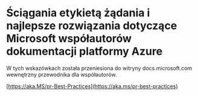 # <a name="pull-request-etiquette-and-best-practices-for-microsoft-contributors-to-azure-documentation"></a>Ściągania etykietą żądania i najlepsze rozwiązania dotyczące Microsoft współautorów dokumentacji platformy Azure

W tych wskazówkach została przeniesiona do witryny docs.microsoft.com wewnętrzny przewodnika dla współautorów.

[https://aka.MS/pr-Best-Practices](https://aka.ms/pr-best-practices)
